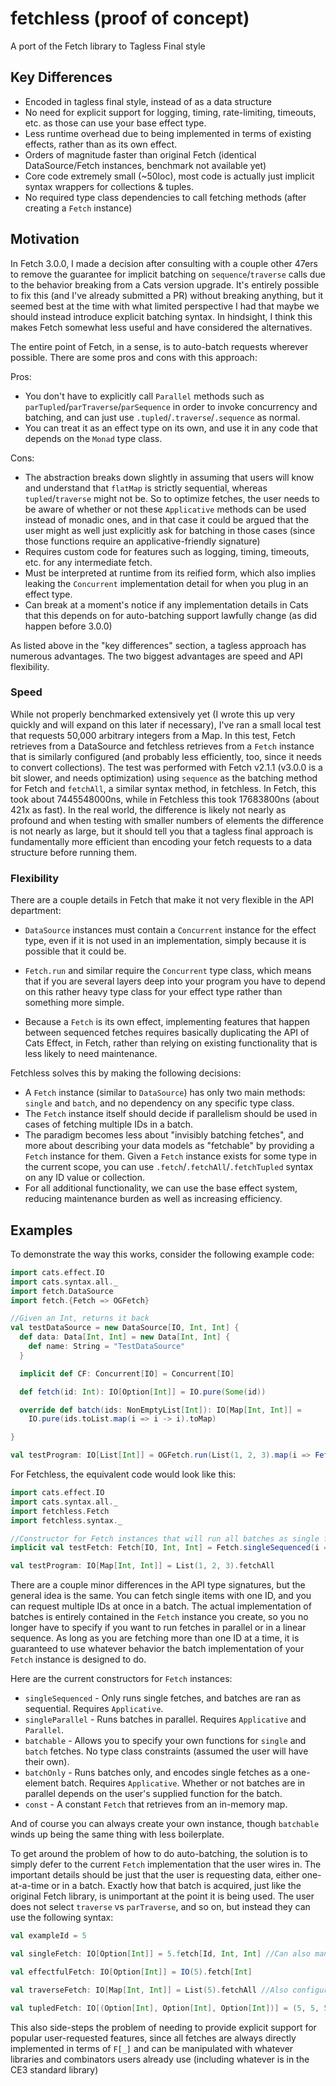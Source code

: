 # fetchless (proof of concept)
A port of the Fetch library to Tagless Final style

## Key Differences
* Encoded in tagless final style, instead of as a data structure
* No need for explicit support for logging, timing, rate-limiting, timeouts, etc. as those can use your base effect type.
* Less runtime overhead due to being implemented in terms of existing effects, rather than as its own effect.
* Orders of magnitude faster than original Fetch (identical DataSource/Fetch instances, benchmark not available yet)
* Core code extremely small (~50loc), most code is actually just implicit syntax wrappers for collections & tuples.
* No required type class dependencies to call fetching methods (after creating a `Fetch` instance)

## Motivation
In Fetch 3.0.0, I made a decision after consulting with a couple other 47ers to remove the guarantee for implicit batching on `sequence`/`traverse` calls due to the behavior breaking from a Cats version upgrade.
It's entirely possible to fix this (and I've already submitted a PR) without breaking anything, but it seemed best at the time with what limited perspective I had that maybe we should instead introduce explicit batching syntax.
In hindsight, I think this makes Fetch somewhat less useful and have considered the alternatives.

The entire point of Fetch, in a sense, is to auto-batch requests wherever possible.
There are some pros and cons with this approach:

Pros:
* You don't have to explicitly call `Parallel` methods such as `parTupled`/`parTraverse`/`parSequence` in order to invoke concurrency and batching, and can just use `.tupled`/`.traverse`/`.sequence` as normal.
* You can treat it as an effect type on its own, and use it in any code that depends on the `Monad` type class.

Cons:
* The abstraction breaks down slightly in assuming that users will know and understand that `flatMap` is strictly sequential, whereas `tupled`/`traverse` might not be. So to optimize fetches, the user needs to be aware of whether or not these `Applicative` methods can be used instead of monadic ones, and in that case it could be argued that the user might as well just explicitly ask for batching in those cases (since those functions require an applicative-friendly signature)
* Requires custom code for features such as logging, timing, timeouts, etc. for any intermediate fetch.
* Must be interpreted at runtime from its reified form, which also implies leaking the `Concurrent` implementation detail for when you plug in an effect type.
* Can break at a moment's notice if any implementation details in Cats that this depends on for auto-batching support lawfully change (as did happen before 3.0.0)

As listed above in the "key differences" section, a tagless approach has numerous advantages.
The two biggest advantages are speed and API flexibility.

### Speed
While not properly benchmarked extensively yet (I wrote this up very quickly and will expand on this later if necessary), I've ran a small local test that requests 50,000 arbitrary integers from a Map.
In this test, Fetch retrieves from a DataSource and fetchless retrieves from a `Fetch` instance that is similarly configured (and probably less efficiently, too, since it needs to convert collections).
The test was performed with Fetch v2.1.1 (v3.0.0 is a bit slower, and needs optimization) using `sequence` as the batching method for Fetch and `fetchAll`, a similar syntax method, in fetchless.
In Fetch, this took about 7445548000ns, while in Fetchless this took 17683800ns (about 421x as fast).
In the real world, the difference is likely not nearly as profound and when testing with smaller numbers of elements the difference is not nearly as large, but it should tell you that a tagless final approach is fundamentally more efficient than encoding your fetch requests to a data structure before running them.

### Flexibility
There are a couple details in Fetch that make it not very flexible in the API department:

* `DataSource` instances must contain a `Concurrent` instance for the effect type, even if it is not used in an implementation, simply because it is possible that it could be.

* `Fetch.run` and similar require the `Concurrent` type class, which means that if you are several layers deep into your program you have to depend on this rather heavy type class for your effect type rather than something more simple.

* Because a `Fetch` is its own effect, implementing features that happen between sequenced fetches requires basically duplicating the API of Cats Effect, in Fetch, rather than relying on existing functionality that is less likely to need maintenance.

Fetchless solves this by making the following decisions:

* A `Fetch` instance (similar to `DataSource`) has only two main methods: `single` and `batch`, and no dependency on any specific type class.
* The `Fetch` instance itself should decide if parallelism should be used in cases of fetching multiple IDs in a batch.
* The paradigm becomes less about "invisibly batching fetches", and more about describing your data models as "fetchable" by providing a `Fetch` instance for them. Given a `Fetch` instance exists for some type in the current scope, you can use `.fetch`/`.fetchAll`/`.fetchTupled` syntax on any ID value or collection.
* For all additional functionality, we can use the base effect system, reducing maintenance burden as well as increasing efficiency.

## Examples

To demonstrate the way this works, consider the following example code:

```scala
import cats.effect.IO
import cats.syntax.all._
import fetch.DataSource
import fetch.{Fetch => OGFetch}

//Given an Int, returns it back
val testDataSource = new DataSource[IO, Int, Int] {
  def data: Data[Int, Int] = new Data[Int, Int] {
    def name: String = "TestDataSource"
  }

  implicit def CF: Concurrent[IO] = Concurrent[IO]

  def fetch(id: Int): IO[Option[Int]] = IO.pure(Some(id))

  override def batch(ids: NonEmptyList[Int]): IO[Map[Int, Int]] =
    IO.pure(ids.toList.map(i => i -> i).toMap)

}

val testProgram: IO[List[Int]] = OGFetch.run(List(1, 2, 3).map(i => Fetch(i, testDataSource)).sequence)
```

For Fetchless, the equivalent code would look like this:

```scala
import cats.effect.IO
import cats.syntax.all._
import fetchless.Fetch
import fetchless.syntax._

//Constructor for Fetch instances that will run all batches as single fetches in a strict linear sequence.
implicit val testFetch: Fetch[IO, Int, Int] = Fetch.singleSequenced(i => IO.pure(i))

val testProgram: IO[Map[Int, Int]] = List(1, 2, 3).fetchAll
```

There are a couple minor differences in the API type signatures, but the general idea is the same.
You can fetch single items with one ID, and you can request multiple IDs at once in a batch.
The actual implementation of batches is entirely contained in the `Fetch` instance you create, so you no longer have to
specify if you want to run fetches in parallel or in a linear sequence.
As long as you are fetching more than one ID at a time, it is guaranteed to use whatever behavior the batch implementation of your `Fetch` instance is designed to do.

Here are the current constructors for `Fetch` instances:

* `singleSequenced` - Only runs single fetches, and batches are ran as sequential. Requires `Applicative`.
* `singleParallel` - Runs batches in parallel. Requires `Applicative` and `Parallel`.
* `batchable` - Allows you to specify your own functions for `single` and `batch` fetches. No type class constraints (assumed the user will have their own).
* `batchOnly` - Runs batches only, and encodes single fetches as a one-element batch. Requires `Applicative`. Whether or not batches are in parallel depends on the user's supplied function for the batch.
* `const` - A constant `Fetch` that retrieves from an in-memory map.

And of course you can always create your own instance, though `batchable` winds up being the same thing with less boilerplate.

To get around the problem of how to do auto-batching, the solution is to simply defer to the current `Fetch` implementation that the user wires in.
The important details should be just that the user is requesting data, either one-at-a-time or in a batch.
Exactly how that batch is acquired, just like the original Fetch library, is unimportant at the point it is being used.
The user does not select `traverse` vs `parTraverse`, and so on, but instead they can use the following syntax:

```scala
val exampleId = 5

val singleFetch: IO[Option[Int]] = 5.fetch[Id, Int, Int] //Can also manually supply the Fetch instance

val effectfulFetch: IO[Option[Int]] = IO(5).fetch[Int]

val traverseFetch: IO[Map[Int, Int]] = List(5).fetchAll //Also configured to work on tuples

val tupledFetch: IO[(Option[Int], Option[Int], Option[Int])] = (5, 5, 5).fetchTupled
```

This also side-steps the problem of needing to provide explicit support for popular user-requested features, since all fetches are always directly implemented in terms of `F[_]` and can be manipulated with whatever libraries and combinators users already use (including whatever is in the CE3 standard library)
